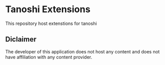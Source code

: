 # Tanoshi Extensions
This repository host extenstions for tanoshi

## Diclaimer
The developer of this application does not host any content and does not have affiliation with any content provider.
